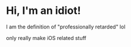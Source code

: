 # Hi, I'm an idiot!

I am the definition of "professionally retarded" lol

only really make iOS related stuff
